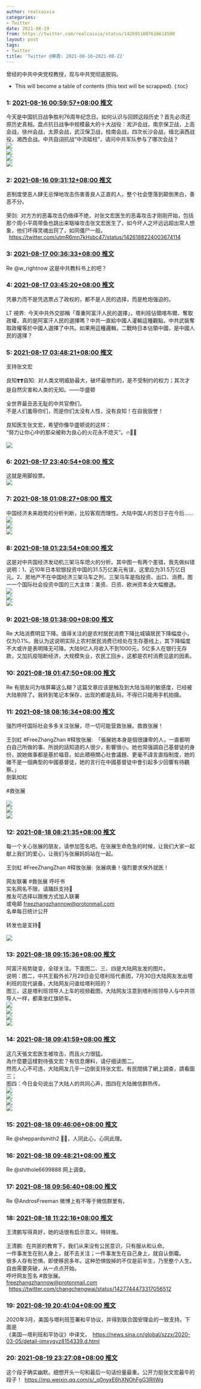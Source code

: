 ```yaml
---
author: realcaixia
categories:
- Twitter
date: 2021-08-19
from: https://twitter.com/realcaixia/status/1426951807616618500
layout: post
tags:
- Twitter
title: 'Twitter @蔡霞: 2021-08-16~2021-08-22'
---
```


曾经的中共中央党校教授，现与中共党彻底脱钩。 

* This will become a table of contents (this text will be scrapped).
{:toc}

### 1: [2021-08-16 00:59:57+08:00 推文](https://twitter.com/realcaixia/status/1426951807616618500)

今天是中国抗日战争胜利76周年纪念日。如何认识与回顾这段历史？首先必须还原历史真相。盘点抗日战争中规模最大的十大战役：淞沪会战，南京保卫战，上高会战，徐州会战，太原会战，武汉保卫战，桂南会战，四次长沙会战，缅北滇西战役，湘西会战。中共自诩抗战“中流砥柱”，请问中共军队参与了哪次会战？<br><img style src="https://pbs.twimg.com/media/E82NF_kWUAU8JnG?format=jpg&name=orig" referrerpolicy="no-referrer"><br><img style src="https://pbs.twimg.com/media/E82NGMzXMAwcipL?format=jpg&name=orig" referrerpolicy="no-referrer"><br><img style src="https://pbs.twimg.com/media/E82NGdAWEAMrNLn?format=jpg&name=orig" referrerpolicy="no-referrer"><br><img style src="https://pbs.twimg.com/media/E82NGrQXsAcJ8OM?format=jpg&name=orig" referrerpolicy="no-referrer">

### 2: [2021-08-16 09:31:12+08:00 推文](https://twitter.com/realcaixia/status/1427080471083683840)

恶制度使恶人肆无忌惮地攻击伤害善良人正直的人，整个社会堕落到颠倒黑白，善恶不分。<br><br>荣剑: 对方方的恶毒攻击仍络绎不绝，对张文宏医生的恶毒攻击才刚刚开始，包括那个周小平周带鱼也跳出来聒噪攻击张文宏医生了，如今坏人之坏远远超出常人想象，他们坏得灵魂出窍了，如同僵尸一般。<br> <a href="https://twitter.com/utmR6mn7kHsbc47/status/1426188224003674114" target="_blank" rel="noopener noreferrer">https://twitter.com/utmR6mn7kHsbc47/status/1426188224003674114</a>

### 3: [2021-08-17 00:36:33+08:00 推文](https://twitter.com/realcaixia/status/1427308307811864585)

Re @w_rightnow 这是中共教科书上的吧？

### 4: [2021-08-17 03:45:20+08:00 推文](https://twitter.com/realcaixia/status/1427355819209904129)

凭暴力而不是凭选票占了政权的，都不是人民的选择，而是枪炮强迫的。<br><br>LT 視界: 今天中共外交部稱「尊重阿富汗人民的選擇」，塔利班佔領喀布爾、奪取政權，真的是阿富汗人民的選擇嗎？中共一直給中國人灌輸這種觀點，中共武裝奪取政權等於中國人選擇了中共。如果用這種邏輯，二戰時日本佔領中國，是中國人民的選擇？<br>

### 5: [2021-08-17 03:48:21+08:00 推文](https://twitter.com/realcaixia/status/1427356574545289217)

支持张文宏<br><br>良知❣️❣️自知: 对人类文明威胁最大，破坏最惨烈的，是不受制约的权力；其次才是自然灾害和人类的无知。——华盛顿<br><br>全世界最丑恶无耻的中共官僚们，<br>不是人们羞辱你们，而是你们太没有人性，没有良知！在自我毁誉！<br><br>良知医生张文宏，希望你像华盛顿说的这样：<br>“努力让你心中的那朵被称为良心的火花永不熄灭”。🔥🙏💐<br><br><img style src="https://pbs.twimg.com/media/E8508arUUAo4vwB?format=jpg&name=orig" referrerpolicy="no-referrer">

### 6: [2021-08-17 23:40:54+08:00 推文](https://twitter.com/realcaixia/status/1427656691877912580)

这就是用脚投票。<br><img style src="https://pbs.twimg.com/media/E9AOMSWWUAsAdIT?format=jpg&name=orig" referrerpolicy="no-referrer">

### 7: [2021-08-18 01:08:27+08:00 推文](https://twitter.com/realcaixia/status/1427678722828771336)

中国经济未来趋势的分析判断，比较客观而理性。大陆中国人的苦日子在今后……<br><img style src="https://pbs.twimg.com/media/E9AiN4jWYAYfYDt?format=jpg&name=orig" referrerpolicy="no-referrer"><br><img style src="https://pbs.twimg.com/media/E9AiOQUXEA8PFUX?format=jpg&name=orig" referrerpolicy="no-referrer"><br><img style src="https://pbs.twimg.com/media/E9AiOl2XoAgxTDP?format=jpg&name=orig" referrerpolicy="no-referrer">

### 8: [2021-08-18 01:23:54+08:00 推文](https://twitter.com/realcaixia/status/1427682611221213191)

这是对中共国经济发动机三架马车熄火的分析。其中图一有两个差错，我先做纠错说明：1、近10年日本软银投资中国的31.5万亿美元有误，这里应为31.5万亿日元。2、房地产不在中国经济三架马车之列，三架马车是指投资、出口、消费。图一一个国际社会投资中国的三大主体：美资、日资、欧洲资本全大幅撤退。<br><img style src="https://pbs.twimg.com/media/E9Alvw-XMAczsz2?format=jpg&name=orig" referrerpolicy="no-referrer"><br><img style src="https://pbs.twimg.com/media/E9AlwdOX0AkzksI?format=jpg&name=orig" referrerpolicy="no-referrer"><br><img style src="https://pbs.twimg.com/media/E9Alw7VXMAUZwoZ?format=jpg&name=orig" referrerpolicy="no-referrer">

### 9: [2021-08-18 01:38:00+08:00 推文](https://twitter.com/realcaixia/status/1427686160042766336)

Re 大陆消费明显下降。值得关注的是农村居民消费下降比城镇居民下降幅度小，仅为0.1%。我认为这说明实际上农村居民消费已经处在生存基线上，其下降幅度不大或许是表明降无可降。大陆9亿人月收入不到1000元，5亿多人在银行无存款，又加抗疫阻断经济，大规模失业，农民工回乡，这都是农村消费见底的因素。

### 10: [2021-08-18 01:47:50+08:00 推文](https://twitter.com/realcaixia/status/1427688633876848643)

Re 有朋友问为啥屏幕这么糊？这篇文章应该是触及到大陆当局的敏感度，已经被大陆剔除了。我转到笔记本保存，出现的都是乱码，不得已只能用手机拍摄。

### 11: [2021-08-18 08:16:34+08:00 推文](https://twitter.com/realcaixia/status/1427786465157713925)

强烈呼吁国际社会多多关注张展，尽一切可能营救张展。救救张展！<br><br>王剑虹 #FreeZhangZhan #释放张展: 「張展她本身是個很謙卑的人，一直都明白自己所做的事、所說的話知道的人很少，影響很小。她也常强調自己基督徒的身份，說她做事都是基於福音。如此積極關心社會議題、更毫不諱言直指制度，她的確不是一個典型的中國基督徒，她的言行在中國基督徒中會引起多少回響有待觀察。」<br>劍氣如虹<br><br>#救张展<br><br><img style src="https://pbs.twimg.com/media/E9B5y4nWEAgYd-l?format=jpg&name=orig" referrerpolicy="no-referrer"><br><img style src="https://pbs.twimg.com/media/E9B53EfWEAIL3N6?format=jpg&name=orig" referrerpolicy="no-referrer"><br><img style src="https://pbs.twimg.com/media/E9B54rVX0Acu9CO?format=jpg&name=orig" referrerpolicy="no-referrer">

### 12: [2021-08-18 08:21:35+08:00 推文](https://twitter.com/realcaixia/status/1427787725290315777)

每一个关心张展的朋友，请参加签名吧。在张展生命危急的时候，让我们大家一起献上我们的爱心，让我们与张展妈妈站在一起。<br><br>王剑虹 #FreeZhangZhan #释放张展: 张展病重！强烈要求保外就医！<br><br>网友联署 #救张展 呼吁书<br>实名网名不限，请踊跃支持🙏<br>推友可选择以跟推方式加入联署<br>或电邮 freezhangzhannow@protonmail.com<br>名单每日统计公开<br><br>转发也是支持🙏<br><br><img style src="https://pbs.twimg.com/media/E8YoHoUWQAY_SfD?format=jpg&name=orig" referrerpolicy="no-referrer">

### 13: [2021-08-18 09:15:36+08:00 推文](https://twitter.com/realcaixia/status/1427801319637753861)

阿富汗局势陡变，全球关注。下面图二、三、四是大陆网友发的图片。<br>说明：图二，中共王毅外长7月29日会见塔利班代表团，7月30日大陆网友发出塔利班的现代装备，大陆网友问谁给塔利班的？<br>图三，这是塔利班领导人上车的视频截图，大陆网友注意到塔利班领导人与中共领导人一样，都乘坐红旗轿车。<br><img style src="https://pbs.twimg.com/media/E9CRtgmXsAIBIAE?format=jpg&name=orig" referrerpolicy="no-referrer"><br><img style src="https://pbs.twimg.com/media/E9CRt48WQAMbxY_?format=jpg&name=orig" referrerpolicy="no-referrer"><br><img style src="https://pbs.twimg.com/media/E9CRuNzX0AUd0oa?format=jpg&name=orig" referrerpolicy="no-referrer"><br><img style src="https://pbs.twimg.com/media/E9CRumyXEAAH1dI?format=jpg&name=orig" referrerpolicy="no-referrer">

### 14: [2021-08-18 09:41:59+08:00 推文](https://twitter.com/realcaixia/status/1427807959971778560)

这几天張文宏医生被攻击，而且火力很猛。<br>為什麼要這樣對待張文宏？有信息爆料，请仔细读图二。<br>然而人心不可违，大陆网友几乎一边倒支持张文宏。有民間搞了網上調查，請看圖三；<br>图四：今日金句说出了大陆人的共同心声，图四在大陆微信群热传。<br><img style src="https://pbs.twimg.com/media/E9CXwbjXsAI1j9E?format=jpg&name=orig" referrerpolicy="no-referrer"><br><img style src="https://pbs.twimg.com/media/E9CXwvoWQAIteWS?format=jpg&name=orig" referrerpolicy="no-referrer"><br><img style src="https://pbs.twimg.com/media/E9CXxBMXoAAHZUi?format=jpg&name=orig" referrerpolicy="no-referrer"><br><img style src="https://pbs.twimg.com/media/E9CXxS8WYAI45DI?format=jpg&name=orig" referrerpolicy="no-referrer">

### 15: [2021-08-18 09:46:06+08:00 推文](https://twitter.com/realcaixia/status/1427808995146883076)

Re @sheppardsmith2 🤝🌹，人同此心，心同此理。

### 16: [2021-08-18 09:48:21+08:00 推文](https://twitter.com/realcaixia/status/1427809562044796933)

Re @shithole6699888 网上调查。

### 17: [2021-08-18 09:56:40+08:00 推文](https://twitter.com/realcaixia/status/1427811652846686210)

Re @AndrosFreeman 微博上有不等于微信群里有。

### 18: [2021-08-18 11:22:16+08:00 推文](https://twitter.com/realcaixia/status/1427833197866389508)

王清鹏写得真好，她的话很有启示意义。特转推。<br><br>王清鹏: 在共匪的教育下，我们从来没有公民意识，只有服从和认命。<br>一件事发生在别人身上，就不去关注；一件事发生在自己身上，就自认倒霉。<br>很多人存有恐惧，即使移民多年。这种恐惧毁掉的不仅是前半生，乃至整个人生。<br>自由需要突破，从一点点开始。<br>呼吁网友签名 #救张展。<br>freezhangzhannow@protonmail.com<br> <a href="https://twitter.com/changchengwai/status/1427744473317056512" target="_blank" rel="noopener noreferrer">https://twitter.com/changchengwai/status/1427744473317056512</a>

### 19: [2021-08-19 20:41:04+08:00 推文](https://twitter.com/realcaixia/status/1428336210116812801)

2020年3月，美国与塔利班签署和平协议，并得到联合国安理会的一致支持。下面是<br>《美国—塔利班和平协议》中译文。 <a href="https://news.sina.cn/global/szzx/2020-03-05/detail-iimxyqvz8154339.d.html" target="_blank" rel="noopener noreferrer">https://news.sina.cn/global/szzx/2020-03-05/detail-iimxyqvz8154339.d.html</a>

### 20: [2021-08-19 23:27:08+08:00 推文](https://twitter.com/realcaixia/status/1428378001763352585)

这个段子确实幽默。细想开头一句和最后一句话份量最重。公开力挺张文宏最牛的段子！ <a href="https://mp.weixin.qq.com/s/_q0nyxE6hXNOhFgG3RlIWg" target="_blank" rel="noopener noreferrer">https://mp.weixin.qq.com/s/_q0nyxE6hXNOhFgG3RlIWg</a>

